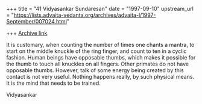 +++
title = "41 Vidyasankar Sundaresan"
date = "1997-09-10"
upstream_url = "https://lists.advaita-vedanta.org/archives/advaita-l/1997-September/007024.html"

+++
[Archive link](https://lists.advaita-vedanta.org/archives/advaita-l/1997-September/007024.html)

It is customary, when counting the number of times one chants a mantra,
to start on the middle knuckle of the ring finger, and count to ten in a
cyclic fashion. Human beings have opposable thumbs, which makes it
possible for the thumb to touch all knuckles on all fingers. Other
primates do not have opposable thumbs. However, talk of some energy being
created by this contact is not very useful. Nothing happens really, by
such physical means. It is the mind that needs to be trained.

Vidyasankar

